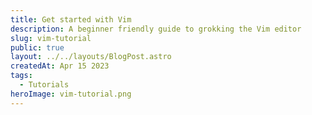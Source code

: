 ```yaml
---
title: Get started with Vim
description: A beginner friendly guide to grokking the Vim editor
slug: vim-tutorial
public: true
layout: ../../layouts/BlogPost.astro
createdAt: Apr 15 2023
tags:
  - Tutorials
heroImage: vim-tutorial.png
---
```

